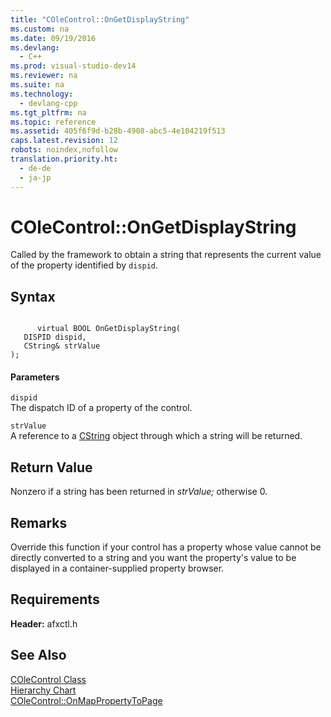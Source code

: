 ```yaml
---
title: "COleControl::OnGetDisplayString"
ms.custom: na
ms.date: 09/19/2016
ms.devlang: 
  - C++
ms.prod: visual-studio-dev14
ms.reviewer: na
ms.suite: na
ms.technology: 
  - devlang-cpp
ms.tgt_pltfrm: na
ms.topic: reference
ms.assetid: 405f6f9d-b28b-4908-abc5-4e104219f513
caps.latest.revision: 12
robots: noindex,nofollow
translation.priority.ht: 
  - de-de
  - ja-jp
---
```

# COleControl::OnGetDisplayString
Called by the framework to obtain a string that represents the current value of the property identified by `dispid`.  
  
## Syntax  
  
```  
  
      virtual BOOL OnGetDisplayString(  
   DISPID dispid,  
   CString& strValue   
);  
```  
  
#### Parameters  
 `dispid`  
 The dispatch ID of a property of the control.  
  
 `strValue`  
 A reference to a [CString](../vs140/CStringT-Class.md) object through which a string will be returned.  
  
## Return Value  
 Nonzero if a string has been returned in *strValue;* otherwise 0.  
  
## Remarks  
 Override this function if your control has a property whose value cannot be directly converted to a string and you want the property's value to be displayed in a container-supplied property browser.  
  
## Requirements  
 **Header:** afxctl.h  
  
## See Also  
 [COleControl Class](../vs140/COleControl-Class.md)   
 [Hierarchy Chart](../vs140/Hierarchy-Chart.md)   
 [COleControl::OnMapPropertyToPage](../vs140/COleControl--OnMapPropertyToPage.md)